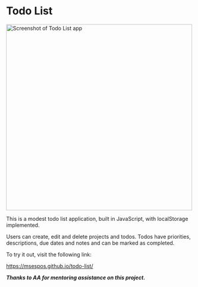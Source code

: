 # Todo List

<img src="https://msespos.github.io/portfolio/imgs/todo%20screenshot.png" alt="Screenshot of Todo List app" width="500"/>

This is a modest todo list application, built in JavaScript, with localStorage implemented.

Users can create, edit and delete projects and todos. Todos have priorities, descriptions, due dates and notes and can be marked as completed.

To try it out, visit the following link:

https://msespos.github.io/todo-list/

***Thanks to AA for mentoring assistance on this project.***
